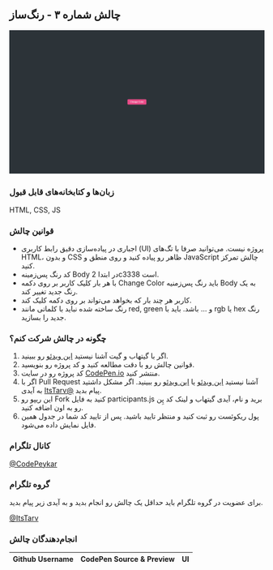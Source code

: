 ## چالش شماره ۳ - رنگ‌ساز

![Color Generator](ColorGenerator.png)

### زبان‌ها و کتابخانه‌های قابل قبول

HTML, CSS, JS

### قوانین چالش

- اجباری در پیاده‌سازی دقیق رابط کاربری (UI) پروژه نیست. می‌توانید صرفا با تگ‌های HTML، و بدون CSS ظاهر رو پیاده کنید و روی منطق و JavaScript چالش تمرکز کنید.
- کد رنگ پس‌زمینه Body در ابتدا 2c3338 است.
- با هر بار کلیک کاربر بر روی دکمه Change Color باید رنگ پس‌زمنیه Body به یک رنگ جدید تغییر کند.
- کاربر هر چند بار که بخواهد می‌تواند بر روی دکمه کلیک کند.
- رنگ ساخته شده نباید با کلماتی مانند red, green و ... باشد. باید با rgb یا hex رنگ جدید را بسازید.

### چگونه در چالش شرکت کنم؟

1. اگر با گیتهاب و گیت آشنا نیستید [این ویدئو](http://youtu.be/xDdal3QSypE) رو ببینید.
2. قوانین چالش رو با دقت مطالعه کنید و کد پروژه رو بنویسید.
3. کد پروژه رو در سایت [CodePen.io](https://codepen.io/) منتشر کنید.
4. اگر با Pull Request آشنا نیستید [این ویدئو](https://youtu.be/CML6vfKjQss?t=106) یا [این ویدئو](https://www.youtube.com/watch?v=HbSjyU2vf6Y&pp=ygURY29udHJpYnV0ZSBnaXRodWI%3D) رو ببینید. اگر مشکل داشتید به آیدی [ItsTarv@](https://t.me/ItsTarv) پیام بدید.
5. این ریپو رو Fork کنید به فایل participants.js برید و نام، آیدی گیتهاب و لینک کد پِن رو به اون اضافه کنید.
6. پول ریکوئست رو ثبت کنید و منتظر تایید باشید. پس از تایید کد شما در جدول همین فایل نمایش داده می‌شود.

### کانال تلگرام

[@CodePeykar](https://t.me/CodePeykar)

### گروه تلگرام

برای عضویت در گروه تلگرام باید حداقل یک چالش رو انجام بدید و به آیدی زیر پیام بدید.

[@ItsTarv](https://t.me/ItsTarv)

### انجام‌دهندگان چالش

| Github Username                             | CodePen Source & Preview                                    | UI  |
| ------------------------------------------- | ----------------------------------------------------------- | --- |

